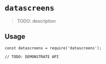 # `datascreens`

> TODO: description

## Usage

```
const datascreens = require('datascreens');

// TODO: DEMONSTRATE API
```
